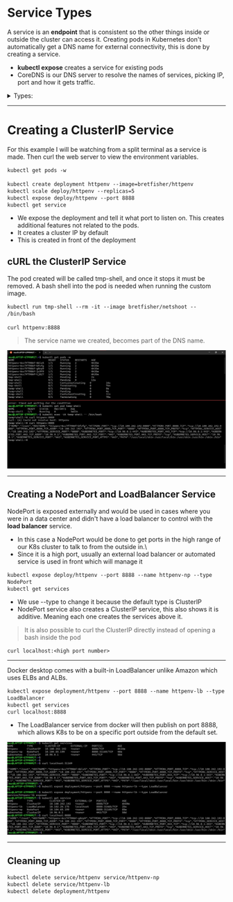 # Service Types 

A service is an **endpoint** that is consistent so the other things inside or outside the cluster can access it.
Creating pods in Kubernetes don't automatically get a DNS name for external connectivity, this is done by creating a service. 

- **kubectl expose** creates a service for existing pods 
- CoreDNS is our DNS server to resolve the names of services, picking IP, port and how it gets traffic.
<details>
<summary>Types:</summary>
- ClusterIP (default) 
- NodePort      (when something outside the cluster needs to talk to the services, has a high port assigned)
- LoadBalancer  (allows for incoming traffic from a provider)
- ExternalName  (for migration)
  - also used for controlling the dns inside kubernetes, and changing the endpoint  
</details>

---

# Creating a ClusterIP Service 

For this example I will be watching from a split terminal as a service is made. Then curl the web server to view the environment variables. 

```
kubectl get pods -w 

kubectl create deployment httpenv --image=bretfisher/httpenv
kubectl scale deploy/httpenv --replicas=5
kubectl expose deploy/httpenv --port 8888
kubectl get service 
```
- We expose the deployment and tell it what port to listen on. This creates additional features not related to the pods.
 - It creates a cluster IP by default 
 - This is created in front of the deployment 

## cURL the ClusterIP Service 

The pod created will be called tmp-shell, and once it stops it must be removed. A bash shell into the pod is needed when running the custom image.

```
kubectl run tmp-shell --rm -it --image bretfisher/netshoot -- /bin/bash 

curl httpenv:8888
```
> The service name we created, becomes part of the DNS name. 

![Running clusterIP service](creating_clusterip_service.png)

---

## Creating a NodePort and LoadBalancer Service 

NodePort is exposed externally and would be used in cases where you were in a data center and didn't have a load balancer to control with the **load balancer** service.
- In this case a NodePort would be done to get ports in the high range of our K8s cluster to talk to from the outside in.\
- Since it is a high port, usually an external load balancer or automated service is used in front which will manage it

```
kubectl expose deploy/httpenv --port 8888 --name httpenv-np --type NodePort 
kubectl get services
```
- We use --type to change it because the default type is ClusterIP 
- NodePort service also creates a ClusterIP service, this also shows it is additive. Meaning each one creates the services above it.

> It is also possible to curl the ClusterIP directly instead of opening a bash inside the pod
```
curl localhost:<high port number> 
```
---

Docker desktop comes with a built-in LoadBalancer unlike Amazon which uses ELBs and ALBs.

```
kubectl expose deployment/httpenv --port 8888 --name httpenv-lb --type LoadBalancer
kubectl get services 
curl localhost:8888
```
- The LoadBalancer service from docker will then publish on port 8888, which allows K8s to be on a specific port outside from the default set.

![Running NodePort and LoadBalancer service](creating_np_and_lb_service.png)

---

## Cleaning up 

```
kubectl delete service/httpenv service/httpenv-np 
kubectl delete service/httpenv-lb 
kubectl delete deployment/httpenv 
```
